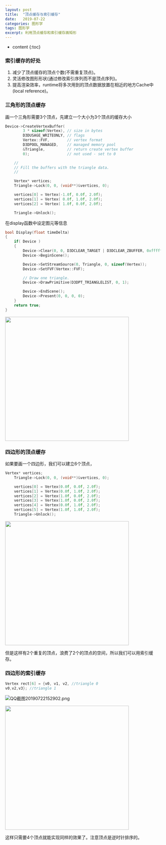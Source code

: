 ```yaml
---
layout: post
title:  "顶点缓存与索引缓存"
date:   2019-07-22 
categories: 图形学
tags: 图形学
excerpt: 利用顶点缓存和索引缓存画矩形
---
```


* content
{:toc}
  

### 索引缓存的好处  

1. 减少了顶点缓存的顶点个数(不需重复顶点)。
2. 灵活修改图形形状(通过修改索引序列而不是顶点序列)。
3. 提高渲染效率，runtime将多次用到的顶点数据放置在相近的地方Cache中(local reference)。

### 三角形的顶点缓存  

画一个三角形需要3个顶点，先建立一个大小为3个顶点的缓存大小  

```cpp
Device->CreateVertexBuffer(
		3 * sizeof(Vertex), // size in bytes
		D3DUSAGE_WRITEONLY, // flags
		Vertex::FVF,        // vertex format
		D3DPOOL_MANAGED,    // managed memory pool
		&Triangle,          // return create vertex buffer
		0);                 // not used - set to 0

	//
	// Fill the buffers with the triangle data.
	//

	Vertex* vertices;
	Triangle->Lock(0, 0, (void**)&vertices, 0);

	vertices[0] = Vertex(-1.0f, 0.0f, 2.0f);
	vertices[1] = Vertex( 0.0f, 1.0f, 2.0f);
	vertices[2] = Vertex( 1.0f, 0.0f, 2.0f);

	Triangle->Unlock();

```  

在display函数中设定图元等信息

```cpp
bool Display(float timeDelta)
{
	if( Device )
	{
		Device->Clear(0, 0, D3DCLEAR_TARGET | D3DCLEAR_ZBUFFER, 0xffffffff, 1.0f, 0);
		Device->BeginScene();

		Device->SetStreamSource(0, Triangle, 0, sizeof(Vertex));
		Device->SetFVF(Vertex::FVF);

		// Draw one triangle.
		Device->DrawPrimitive(D3DPT_TRIANGLELIST, 0, 1);

		Device->EndScene();
		Device->Present(0, 0, 0, 0);
	}
	return true;
}
```  
<img src = 'https://i.loli.net/2019/07/22/5d35626b7af0710270.png'  width=400></img>  

### 四边形的顶点缓存  

如果要画一个四边形，我们可以建立6个顶点，
```cpp 
Vertex* vertices;
	Triangle->Lock(0, 0, (void**)&vertices, 0);

	vertices[0] = Vertex(0.0f, 0.0f, 2.0f);
	vertices[1] = Vertex(0.0f, 1.0f, 2.0f);
	vertices[2] = Vertex(1.0f, 0.0f, 2.0f);
	vertices[3] = Vertex(1.0f, 0.0f, 2.0f);
	vertices[4] = Vertex(0.0f, 1.0f, 2.0f);
	vertices[5] = Vertex(1.0f, 1.0f, 2.0f);
	Triangle->Unlock();
```

<img src = 'https://i.loli.net/2019/07/22/5d35643b0c53477999.png'  width=400></img> 

但是这样有2个重复的顶点，浪费了2个的顶点的空间，所以我们可以用索引缓存。


### 四边形的索引缓存  

```cpp
Vertex rect[6] = {v0, v1, v2, //triangle 0
v0,v2,v3}; //triangle 1

``` 

![QQ截图20190722152902.png](https://i.loli.net/2019/07/22/5d3565c7b3ca336364.png)  

<img src = '(https://i.loli.net/2019/07/22/5d3565c7b3ca336364.png'  width=400></img> 

这样只需要4个顶点就能实现同样的效果了。注意顶点是逆时针排序的。